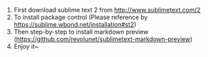 

1. First download sublime text 2 from http://www.sublimetext.com/2
2. To install package control (Please reference by https://sublime.wbond.net/installation#st2)
3. Then step-by-step to install markdown preview (https://github.com/revolunet/sublimetext-markdown-preview)
4. Enjoy it~

